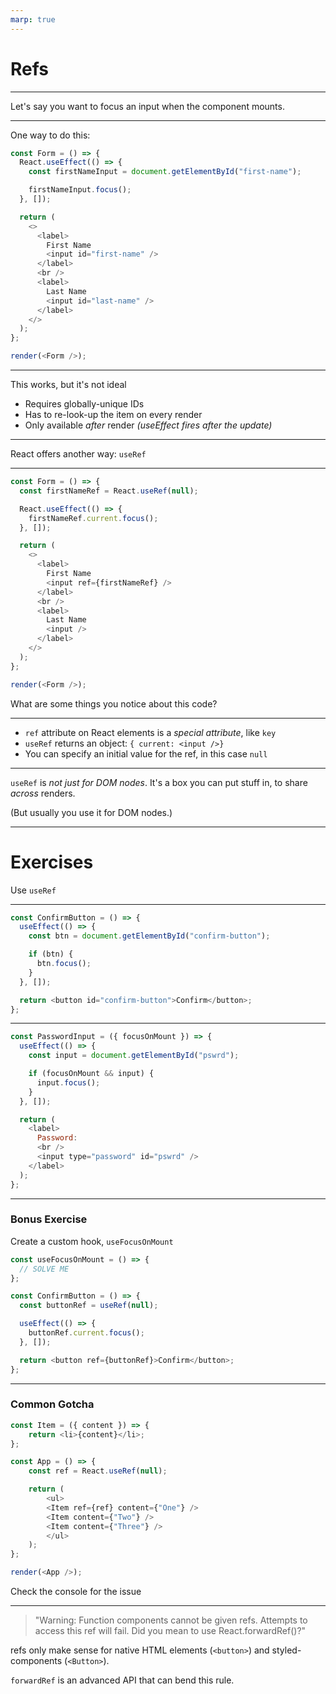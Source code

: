 ```yaml
---
marp: true
---
```


# Refs

---

Let's say you want to focus an input when the component mounts.

---

One way to do this:

```js live=true
const Form = () => {
  React.useEffect(() => {
    const firstNameInput = document.getElementById("first-name");

    firstNameInput.focus();
  }, []);

  return (
    <>
      <label>
        First Name
        <input id="first-name" />
      </label>
      <br />
      <label>
        Last Name
        <input id="last-name" />
      </label>
    </>
  );
};

render(<Form />);
```

---

This works, but it's not ideal

- Requires globally-unique IDs
- Has to re-look-up the item on every render
- Only available _after_ render _(useEffect fires after the update)_

---

React offers another way: `useRef`

---

```js live=true
const Form = () => {
  const firstNameRef = React.useRef(null);

  React.useEffect(() => {
    firstNameRef.current.focus();
  }, []);

  return (
    <>
      <label>
        First Name
        <input ref={firstNameRef} />
      </label>
      <br />
      <label>
        Last Name
        <input />
      </label>
    </>
  );
};

render(<Form />);
```

What are some things you notice about this code?

---

- `ref` attribute on React elements is a _special attribute_, like `key`
- `useRef` returns an object: `{ current: <input />}`
- You can specify an initial value for the ref, in this case `null`

---

`useRef` is _not just for DOM nodes_. It's a box you can put stuff in, to share _across_ renders.

(But usually you use it for DOM nodes.)

---

# Exercises

Use `useRef`

---

```js
const ConfirmButton = () => {
  useEffect(() => {
    const btn = document.getElementById("confirm-button");

    if (btn) {
      btn.focus();
    }
  }, []);

  return <button id="confirm-button">Confirm</button>;
};
```

---

<Timer initialTime={2} />

```js
const PasswordInput = ({ focusOnMount }) => {
  useEffect(() => {
    const input = document.getElementById("pswrd");

    if (focusOnMount && input) {
      input.focus();
    }
  }, []);

  return (
    <label>
      Password:
      <br />
      <input type="password" id="pswrd" />
    </label>
  );
};
```

---

### Bonus Exercise

Create a custom hook, `useFocusOnMount`

```js
const useFocusOnMount = () => {
  // SOLVE ME
};

const ConfirmButton = () => {
  const buttonRef = useRef(null);

  useEffect(() => {
    buttonRef.current.focus();
  }, []);

  return <button ref={buttonRef}>Confirm</button>;
};
```

---

### Common Gotcha

```js live=true
const Item = ({ content }) => {
    return <li>{content}</li>;
};

const App = () => {
    const ref = React.useRef(null);

    return (
        <ul>
        <Item ref={ref} content={"One"} />
        <Item content={"Two"} />
        <Item content={"Three"} />
        </ul>
    );
};

render(<App />);
```

Check the console for the issue

---

> "Warning: Function components cannot be given refs. Attempts to access this ref will fail. Did you mean to use React.forwardRef()?"

refs only make sense for native HTML elements (`<button>`) and styled-components (`<Button>`).

`forwardRef` is an advanced API that can bend this rule.
